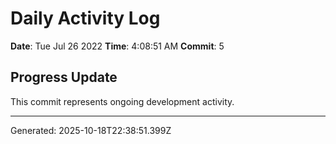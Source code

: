 # Daily Activity Log

**Date**: Tue Jul 26 2022
**Time**: 4:08:51 AM
**Commit**: 5

## Progress Update

This commit represents ongoing development activity.

---
Generated: 2025-10-18T22:38:51.399Z
